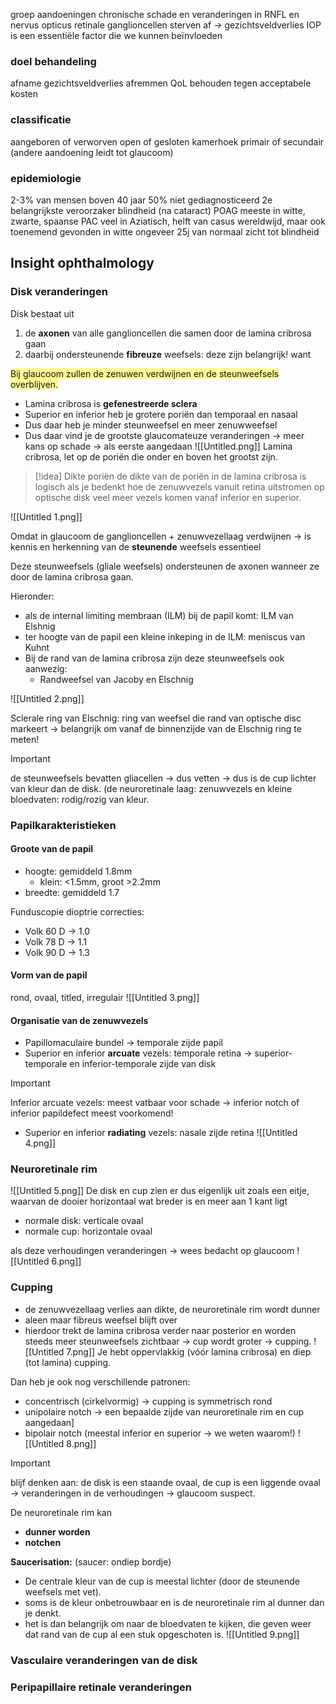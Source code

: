groep aandoeningen 
chronische schade en veranderingen in RNFL en nervus opticus
retinale ganglioncellen sterven af -> gezichtsveldverlies
IOP is een essentiële factor die we kunnen beïnvloeden

### doel behandeling
afname gezichtsveldverlies afremmen
QoL behouden tegen acceptabele kosten

### classificatie
aangeboren of verworven
open of gesloten kamerhoek
primair of secundair (andere aandoening leidt tot glaucoom)

### epidemiologie
2-3% van mensen boven 40 jaar
50% niet gediagnosticeerd
2e belangrijkste veroorzaker blindheid (na cataract)
POAG meeste in witte, zwarte, spaanse
PAC veel in Aziatisch, helft van casus wereldwijd, maar ook toenemend gevonden in witte
ongeveer 25j van normaal zicht tot blindheid

## Insight ophthalmology
### Disk veranderingen

Disk bestaat uit
1. de **axonen** van alle ganglioncellen die samen door de lamina cribrosa gaan
2. daarbij ondersteunende **fibreuze** weefsels: deze zijn belangrijk! want

<span style="background:#fff88f">Bij glaucoom zullen de zenuwen verdwijnen en de steunweefsels overblijven.</span>

- Lamina cribrosa is **gefenestreerde sclera**
- Superior en inferior heb je grotere poriën dan temporaal en nasaal
- Dus daar heb je minder steunweefsel en meer zenuwweefsel
- Dus daar vind je de grootste glaucomateuze veranderingen → meer kans op schade → als eerste aangedaan
![[Untitled.png]]
Lamina cribrosa, let op de poriën die onder en boven het grootst zijn.


> [!idea] Dikte poriën
> de dikte van de poriën in de lamina cribrosa is logisch als je bedenkt hoe de zenuwvezels vanuit retina uitstromen op optische disk veel meer vezels komen vanaf inferior en superior.

![[Untitled 1.png]]

Omdat in glaucoom de ganglioncellen + zenuwvezellaag verdwijnen → is kennis en herkenning van de **steunende** weefsels essentieel

Deze steunweefsels (gliale weefsels) ondersteunen de axonen wanneer ze door de lamina cribrosa gaan.

Hieronder:
- als de internal limiting membraan (ILM) bij de papil komt: ILM van Elshnig
- ter hoogte van de papil een kleine inkeping in de ILM: meniscus van Kuhnt
- Bij de rand van de lamina cribrosa zijn deze steunweefsels ook aanwezig:
    - Randweefsel van Jacoby en Elschnig

![[Untitled 2.png]]

Sclerale ring van Elschnig: ring van weefsel die rand van optische disc markeert → belangrijk om vanaf de binnenzijde van de Elschnig ring te meten!
> [!important]  
> de steunweefsels bevatten gliacellen → dus vetten → dus is de cup lichter van kleur dan de disk. (de neuroretinale laag: zenuwvezels en kleine bloedvaten: rodig/rozig van kleur.  
### Papilkarakteristieken

#### Groote van de papil
- hoogte: gemiddeld 1.8mm
    - klein: <1.5mm, groot >2.2mm
- breedte: gemiddeld 1.7

Funduscopie dioptrie correcties:
- Volk 60 D → 1.0
- Volk 78 D → 1.1
- Volk 90 D → 1.3

#### Vorm van de papil
rond, ovaal, titled, irregulair
![[Untitled 3.png]]

#### Organisatie van de zenuwvezels
- Papillomaculaire bundel → temporale zijde papil
- Superior en inferior **arcuate** vezels: temporale retina → superior-temporale en inferior-temporale zijde van disk
> [!important]  
> Inferior arcuate vezels: meest vatbaar voor schade → inferior notch of inferior papildefect meest voorkomend!  
- Superior en inferior **radiating** vezels: nasale zijde retina
![[Untitled 4.png]]

### Neuroretinale rim

![[Untitled 5.png]]
De disk en cup zien er dus eigenlijk uit zoals een eitje, waarvan de dooier horizontaal wat breder is en meer aan 1 kant ligt

- normale disk: verticale ovaal
- normale cup: horizontale ovaal

als deze verhoudingen veranderingen → wees bedacht op glaucoom
![[Untitled 6.png]]
### Cupping

- de zenuwvezellaag verlies aan dikte, de neuroretinale rim wordt dunner
- aleen maar fibreus weefsel blijft over
- hierdoor trekt de lamina cribrosa verder naar posterior en worden steeds meer steunweefsels zichtbaar → cup wordt groter → cupping.
![[Untitled 7.png]]
Je hebt oppervlakkig (vóór lamina cribrosa) en diep (tot lamina) cupping.

Dan heb je ook nog verschillende patronen:
- concentrisch (cirkelvormig) → cupping is symmetrisch rond
- unipolaire notch → een bepaalde zijde van neuroretinale rim en cup aangedaan]
- bipolair notch (meestal inferior en superior → we weten waarom!)
![[Untitled 8.png]]

> [!important]  
> blijf denken aan: de disk is een staande ovaal, de cup is een liggende ovaal → veranderingen in de verhoudingen → glaucoom suspect.  


De neuroretinale rim kan

- **dunner worden**
- **notchen**

**Saucerisation:** (saucer: ondiep bordje)

- De centrale kleur van de cup is meestal lichter (door de steunende weefsels met vet).
- soms is de kleur onbetrouwbaar en is de neuroretinale rim al dunner dan je denkt.
- het is dan belangrijk om naar de bloedvaten te kijken, die geven weer dat rand van de cup al een stuk opgeschoten is.
![[Untitled 9.png]]
### Vasculaire veranderingen van de disk

### Peripapillaire retinale veranderingen



